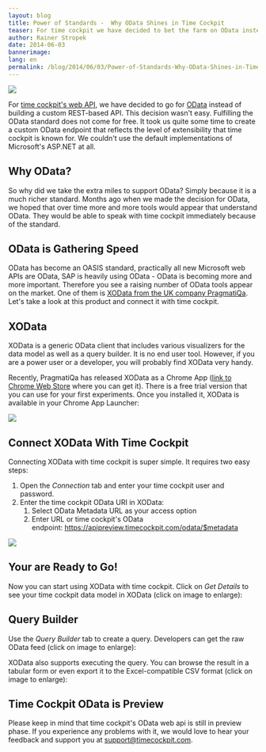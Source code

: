 ```yaml
---
layout: blog
title: Power of Standards -  Why OData Shines in Time Cockpit
teaser: For time cockpit we have decided to bet the farm on OData instead of a custom web api. PragmatiQa's XOData shows what you get for free because of time cockpit supporting OData.
author: Rainer Stropek
date: 2014-06-03
bannerimage: 
lang: en
permalink: /blog/2014/06/03/Power-of-Standards-Why-OData-Shines-in-Time-Cockpit
---
```


<p xmlns="http://www.w3.org/1999/xhtml">
  <img src="{{site.baseurl}}/content/images/blog/2014/05/XODataTimeCockpit.png" />
</p><p xmlns="http://www.w3.org/1999/xhtml">For <a href="http://www.timecockpit.com/blog/2014/04/27/Adding-Web-to-our-API" target="_blank">time cockpit's web API</a>, we have decided to go for <a href="http://www.odata.org" target="_blank">OData</a> instead of building a custom REST-based API. This decision wasn't easy. Fulfilling the OData standard does not come for free. It took us quite some time to create a custom OData endpoint that reflects the level of extensibility that time cockpit is known for. We couldn't use the default implementations of Microsoft's ASP.NET at all.</p><h2 xmlns="http://www.w3.org/1999/xhtml">Why OData?</h2><p xmlns="http://www.w3.org/1999/xhtml">So why did we take the extra miles to support OData? Simply because it is a much richer standard. Months ago when we made the decision for OData, we hoped that over time more and more tools would appear that understand OData. They would be able to speak with time cockpit immediately because of the standard.</p><h2 xmlns="http://www.w3.org/1999/xhtml">OData is Gathering Speed</h2><p xmlns="http://www.w3.org/1999/xhtml">OData has become an OASIS standard, practically all new Microsoft web APIs are OData, SAP is heavily using OData - OData is becoming more and more important. Therefore you see a raising number of OData tools appear on the market. One of them is <a href="http://pragmatiqa.com/product_xodata.html" target="_blank">XOData from the UK company PragmatiQa</a>. Let's take a look at this product and connect it with time cockpit.</p><h2 xmlns="http://www.w3.org/1999/xhtml">XOData</h2><p xmlns="http://www.w3.org/1999/xhtml">XOData is a generic OData client that includes various visualizers for the data model as well as a query builder. It is no end user tool. However, if you are a power user or a developer, you will probably find XOData very handy.</p><p xmlns="http://www.w3.org/1999/xhtml">Recently, PragmatiQa has released XOData as a Chrome App (<a href="https://chrome.google.com/webstore/detail/xodata/hpooflanfopjepihkcjjfeonlnhfnmpp" target="_blank">link to Chrome Web Store</a> where you can get it). There is a free trial version that you can use for your first experiments. Once you installed it, XOData is available in your Chrome App Launcher:</p><p xmlns="http://www.w3.org/1999/xhtml">
  <img src="{{site.baseurl}}/content/images/blog/2014/05/XODataInChrome.png" />
</p><h2 xmlns="http://www.w3.org/1999/xhtml">Connect XOData With Time Cockpit</h2><p xmlns="http://www.w3.org/1999/xhtml">Connecting XOData with time cockpit is super simple. It requires two easy steps:</p><ol xmlns="http://www.w3.org/1999/xhtml">
  <li>Open the <em>Connection</em> tab and enter your time cockpit user and password.</li>
  <li>Enter the time cockpit OData URI in XOData: 

<ol><li>Select OData Metadata URL as your access option</li><li>Enter URL or time cockpit's OData endpoint: <a href="https://apipreview.timecockpit.com/odata/$metadata" target="_blank">https://apipreview.timecockpit.com/odata/$metadata</a></li></ol></li>
</ol><p xmlns="http://www.w3.org/1999/xhtml">
  <img src="{{site.baseurl}}/content/images/blog/2014/05/ConnectXODataToTimeCockpit.png" />
</p><h2 xmlns="http://www.w3.org/1999/xhtml">Your are Ready to Go!</h2><p xmlns="http://www.w3.org/1999/xhtml">Now you can start using XOData with time cockpit. Click on <em>Get Details</em> to see your time cockpit data model in XOData (click on image to enlarge):</p><f:function name="Composite.Media.ImageGallery.Slimbox2" xmlns:f="http://www.composite.net/ns/function/1.0">
  <f:param name="MediaImage" value="MediaArchive:9ee1c84d-fa9a-4f10-9109-c64c4316894c" xmlns:f="http://www.composite.net/ns/function/1.0" />
  <f:param name="ThumbnailMaxWidth" value="800" xmlns:f="http://www.composite.net/ns/function/1.0" />
  <f:param name="ThumbnailMaxHeight" value="800" xmlns:f="http://www.composite.net/ns/function/1.0" />
  <f:param name="ImageMaxWidth" value="1920" xmlns:f="http://www.composite.net/ns/function/1.0" />
  <f:param name="ImageMaxHeight" value="1280" xmlns:f="http://www.composite.net/ns/function/1.0" />
</f:function><h2 xmlns="http://www.w3.org/1999/xhtml">Query Builder</h2><p xmlns="http://www.w3.org/1999/xhtml">Use the <em>Query Builder</em> tab to create a query. Developers can get the raw OData feed (click on image to enlarge):</p><f:function name="Composite.Media.ImageGallery.Slimbox2" xmlns:f="http://www.composite.net/ns/function/1.0">
  <f:param name="MediaImage" value="MediaArchive:45ac364e-ca9b-4e4e-a6f4-5631e14409a4" xmlns:f="http://www.composite.net/ns/function/1.0" />
  <f:param name="ThumbnailMaxWidth" value="800" xmlns:f="http://www.composite.net/ns/function/1.0" />
  <f:param name="ThumbnailMaxHeight" value="800" xmlns:f="http://www.composite.net/ns/function/1.0" />
  <f:param name="ImageMaxWidth" value="1920" xmlns:f="http://www.composite.net/ns/function/1.0" />
  <f:param name="ImageMaxHeight" value="1280" xmlns:f="http://www.composite.net/ns/function/1.0" />
</f:function><p xmlns="http://www.w3.org/1999/xhtml">XOData also supports executing the query. You can browse the result in a tabular form or even export it to the Excel-compatible CSV format (click on image to enlarge):</p><f:function name="Composite.Media.ImageGallery.Slimbox2" xmlns:f="http://www.composite.net/ns/function/1.0">
  <f:param name="MediaImage" value="MediaArchive:49d5c0c9-edda-406f-8fe3-03a6c1f4af9e" xmlns:f="http://www.composite.net/ns/function/1.0" />
  <f:param name="ThumbnailMaxWidth" value="800" xmlns:f="http://www.composite.net/ns/function/1.0" />
  <f:param name="ThumbnailMaxHeight" value="800" xmlns:f="http://www.composite.net/ns/function/1.0" />
  <f:param name="ImageMaxWidth" value="1920" xmlns:f="http://www.composite.net/ns/function/1.0" />
  <f:param name="ImageMaxHeight" value="1280" xmlns:f="http://www.composite.net/ns/function/1.0" />
</f:function><h2 xmlns="http://www.w3.org/1999/xhtml">Time Cockpit OData is Preview</h2><p xmlns="http://www.w3.org/1999/xhtml">Please keep in mind that time cockpit's OData web api is still in preview phase. If you experience any problems with it, we would love to hear your feedback and support you at <a href="mailto:support@timecockpit.com">support@timecockpit.com</a>.</p>